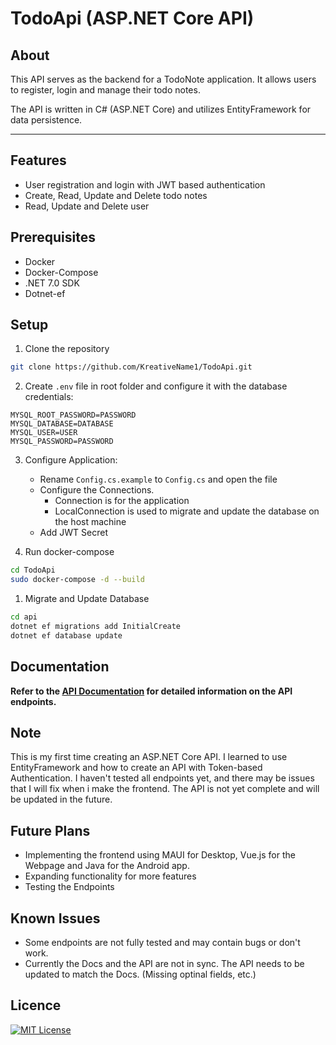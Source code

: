 # TodoApi (ASP.NET Core API)

## About
This API serves as the backend for a TodoNote application. It allows users to register, login and manage their todo notes.

The API is written in C# (ASP.NET Core) and utilizes EntityFramework for data persistence.
****
## Features
- User registration and login with JWT based authentication
- Create, Read, Update and Delete todo notes
- Read, Update and Delete user

## Prerequisites
- Docker
- Docker-Compose
- .NET 7.0 SDK
- Dotnet-ef

## Setup
1. Clone the repository
```bash
git clone https://github.com/KreativeName1/TodoApi.git
```

2. Create `.env` file in root folder and configure it with the database credentials:
```
MYSQL_ROOT_PASSWORD=PASSWORD
MYSQL_DATABASE=DATABASE
MYSQL_USER=USER
MYSQL_PASSWORD=PASSWORD
```

3. Configure Application:
    - Rename `Config.cs.example` to `Config.cs` and open the file
    - Configure the Connections.
      - Connection is for the application
      - LocalConnection is used to migrate and update the database on the host machine
    - Add JWT Secret

4. Run docker-compose
```bash
cd TodoApi
sudo docker-compose -d --build
```
1. Migrate and Update Database
```bash
cd api
dotnet ef migrations add InitialCreate
dotnet ef database update
```


## Documentation
**Refer to the [API Documentation](./docs.md) for detailed information on the API endpoints.**


## Note
This is my first time creating an ASP.NET Core API. I learned to use EntityFramework and how to create an API with Token-based Authentication. I haven't tested all endpoints yet, and there may be issues that I will fix when i make the frontend. The API is not yet complete and will be updated in the future.

## Future Plans
- Implementing the frontend using MAUI for Desktop, Vue.js for the Webpage and Java for the Android app.
- Expanding functionality for more features
- Testing the Endpoints


## Known Issues
- Some endpoints are not fully tested and may contain bugs or don't work.
- Currently the Docs and the API are not in sync. The API needs to be updated to match the Docs. (Missing optinal fields, etc.)


## Licence
[![MIT License](https://img.shields.io/badge/License-MIT-yellow.svg)](https://opensource.org/licenses/MIT)

